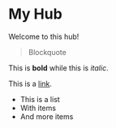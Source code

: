 # My Hub

Welcome to this hub!

> Blockquote

This is **bold** while this is _italic_.

This is a [link](https://staltz.com).

- This is a list
- With items
- And more items
